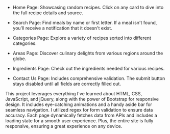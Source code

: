 - Home Page: Showcasing random recipes. Click on any card to dive into the full recipe details and source.

- Search Page: Find meals by name or first letter. If a meal isn't found, you'll receive a notification that it doesn't exist.

- Categories Page: Explore a variety of recipes sorted into different categories.

- Areas Page: Discover culinary delights from various regions around the globe.

- Ingredients Page: Check out the ingredients needed for various recipes.

- Contact Us Page: Includes comprehensive validation. The submit button stays disabled until all fields are correctly filled out.

This project leverages everything I've learned about HTML, CSS, JavaScript, and jQuery, along with the power of Bootstrap for responsive design. It includes eye-catching animations and a handy aside bar for seamless navigation. I utilized regex for form validation to ensure data accuracy. Each page dynamically fetches data from APIs and includes a loading state for a smooth user experience. Plus, the entire site is fully responsive, ensuring a great experience on any device.
